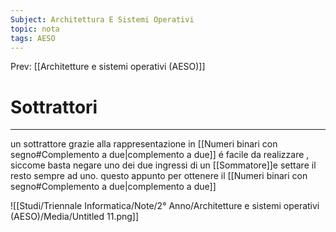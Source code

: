 ```yaml
---
Subject: Architettura E Sistemi Operativi
topic: nota
tags: AESO
---
```


Prev: [[Architetture e sistemi operativi (AESO)]]

# Sottrattori
---
un sottrattore grazie alla rappresentazione in [[Numeri binari con segno#Complemento a due|complemento a due]] é facile da realizzare , siccome basta negare uno dei due ingressi di un [[Sommatore]]e settare il resto sempre ad uno. questo appunto per ottenere il [[Numeri binari con segno#Complemento a due|complemento a due]]

![[Studi/Triennale Informatica/Note/2° Anno/Architetture e sistemi operativi (AESO)/Media/Untitled 11.png]]

